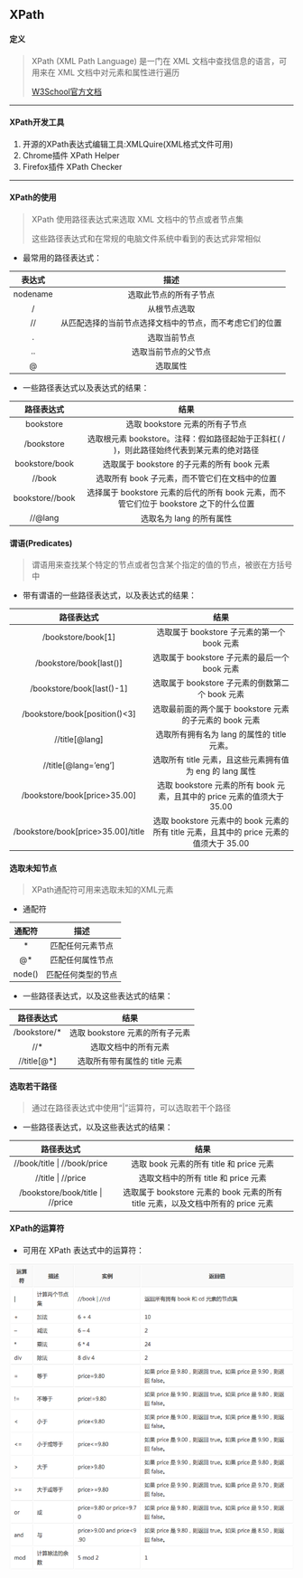 ## XPath

#### 定义

> XPath (XML Path Language) 是一门在 XML 文档中查找信息的语言，可用来在 XML 文档中对元素和属性进行遍历
>
> [W3School官方文档](http://www.w3school.com.cn/xpath/index.asp)

---

#### XPath开发工具

1. 开源的XPath表达式编辑工具:XMLQuire(XML格式文件可用)
2. Chrome插件 XPath Helper
3. Firefox插件 XPath Checker

---

#### XPath的使用

> XPath 使用路径表达式来选取 XML 文档中的节点或者节点集
>
> 这些路径表达式和在常规的电脑文件系统中看到的表达式非常相似

* 最常用的路径表达式：

|   表达式    |              描述              |
| :------: | :--------------------------: |
| nodename |         选取此节点的所有子节点          |
|    /     |            从根节点选取            |
|    //    | 从匹配选择的当前节点选择文档中的节点，而不考虑它们的位置 |
|    .     |            选取当前节点            |
|    ..    |          选取当前节点的父节点          |
|    @     |             选取属性             |

* 一些路径表达式以及表达式的结果：

|      路径表达式      |                    结果                    |
| :-------------: | :--------------------------------------: |
|    bookstore    |          选取 bookstore 元素的所有子节点           |
|   /bookstore    | 选取根元素 bookstore。注释：假如路径起始于正斜杠( / )，则此路径始终代表到某元素的绝对路径 |
| bookstore/book  |      选取属于 bookstore 的子元素的所有 book 元素      |
|     //book      |        选取所有 book 子元素，而不管它们在文档中的位置        |
| bookstore//book | 选择属于 bookstore 元素的后代的所有 book 元素，而不管它们位于 bookstore 之下的什么位置 |
|     //@lang     |             选取名为 lang 的所有属性              |

#### 谓语(Predicates)

> 谓语用来查找某个特定的节点或者包含某个指定的值的节点，被嵌在方括号中

* 带有谓语的一些路径表达式，以及表达式的结果：

|               路径表达式                |                    结果                    |
| :--------------------------------: | :--------------------------------------: |
|         /bookstore/book[1]         |      选取属于 bookstore 子元素的第一个 book 元素      |
|      /bookstore/book[last()]       |     选取属于 bookstore 子元素的最后一个 book 元素      |
|     /bookstore/book[last()-1]      |     选取属于 bookstore 子元素的倒数第二个 book 元素     |
|   /bookstore/book[position()<3]    |   选取最前面的两个属于 bookstore 元素的子元素的 book 元素   |
|           //title[@lang]           |       选取所有拥有名为 lang 的属性的 title 元素。       |
|        //title[@lang=’eng’]        |  选取所有 title 元素，且这些元素拥有值为 eng 的 lang 属性   |
|    /bookstore/book[price>35.00]    | 选取 bookstore 元素的所有 book 元素，且其中的 price 元素的值须大于 35.00 |
| /bookstore/book[price>35.00]/title | 选取 bookstore 元素中的 book 元素的所有 title 元素，且其中的 price 元素的值须大于 35.00 |

#### 选取未知节点

> XPath通配符可用来选取未知的XML元素

* 通配符

|  通配符   |    描述     |
| :----: | :-------: |
|   *    | 匹配任何元素节点  |
|   @*   | 匹配任何属性节点  |
| node() | 匹配任何类型的节点 |

* 一些路径表达式，以及这些表达式的结果：

|    路径表达式     |          结果           |
| :----------: | :-------------------: |
| /bookstore/* | 选取 bookstore 元素的所有子元素 |
|     //*      |      选取文档中的所有元素       |
| //title[@*]  |  选取所有带有属性的 title 元素   |

#### 选取若干路径

> 通过在路径表达式中使用“|”运算符，可以选取若干个路径

* 一些路径表达式，以及这些表达式的结果：

|              路径表达式               |                    结果                    |
| :------------------------------: | :--------------------------------------: |
|   //book/title \| //book/price   |      选取 book 元素的所有 title 和 price 元素      |
|        //title \| //price        |        选取文档中的所有 title 和 price 元素         |
| /bookstore/book/title \| //price | 选取属于 bookstore 元素的 book 元素的所有 title 元素，以及文档中所有的 price 元素 |

#### XPath的运算符

* 可用在 XPath 表达式中的运算符：

![XPath运算符](./data/image/xpath.png)
